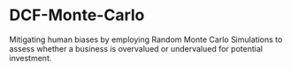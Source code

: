 # DCF-Monte-Carlo
Mitigating human biases by employing Random Monte Carlo Simulations to assess whether a business is overvalued or undervalued for potential investment.
